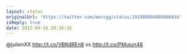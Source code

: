 ```yaml
---
layout: status
originalUrl: 'https://twitter.com/marcgg/status/191988904805666816'
isReply: true
date: 2012-04-16 20:38:16
---
```


@julienXX http://t.co/VBKdREn8 vs http://t.co/PMuiun48
